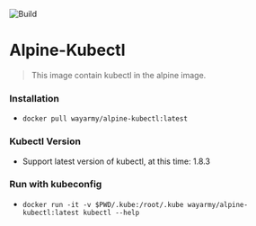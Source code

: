 ![Build](https://travis-ci.org/wayarmy/alpine-kubectl.svg?branch=master)

# Alpine-Kubectl

> This image contain kubectl in the alpine image.

### Installation

- `docker pull wayarmy/alpine-kubectl:latest`

### Kubectl Version

- Support latest version of kubectl, at this time: 1.8.3

### Run with kubeconfig

- `docker run -it -v $PWD/.kube:/root/.kube wayarmy/alpine-kubectl:latest kubectl --help`
